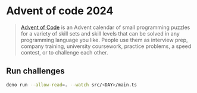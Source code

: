 # Advent of code 2024

> [Advent of Code](https://adventofcode.com/2024) is an Advent calendar of small programming puzzles for a variety of skill sets and skill levels that can be solved in any programming language you like. People use them as interview prep, company training, university coursework, practice problems, a speed contest, or to challenge each other.

## Run challenges

```sh
deno run --allow-read=. --watch src/<DAY>/main.ts
```
